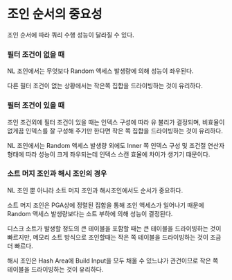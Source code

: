 # 조인 순서의 중요성

조인 순서에 따라 쿼리 수행 성능이 달라질 수 있다.

### 필터 조건이 없을 때

NL 조인에서는 무엇보다 Random 액세스 발생량에 의해 성능이 좌우된다.

다른 필터 조건이 없는 상황에서는 작은쪽 집합을 드라이빙하는 것이 유리하다.

### 필터 조건이 있을 때

조인 조건외에 필터 조건이 있을 때는 인덱스 구성에 따라 유 불리가 결정되며, 비효율이 없게끔 인덱스를 잘 구성해 주기만 한다면 작은 쪽 집합을 드라이빙하는 것이 유리하다.

NL 조인에서는 Random 액세스 발생량 외에도 Inner 쪽 인덱스 구성 및 조건절 연산자 형태에 따라 성능이 크게 좌우되는데 인덱스 스캔 효율에 차이가 생기기 떄문이다.

### 소트 머지 조인과 해시 조인의 경우

NL 조인 뿐 아니라 소트 머지 조인과 해시조인에서도 순서가 중요하다.

소트 머지 조인은 PGA상에 정렬된 집합을 통해 조인 액세스가 일어나기 때문에 Random 액세스 발생량보다는 소트 부하에 의해 성능이 결정된다.

디스크 소트가 발생할 정도의 큰 테이블을 포함할 때는 큰 테이블을 드라이빙하는 것이 빠르지만, 메모리 소트 방식으로 조인할때는 작은 쪽 테이블을 드라이빙하는 것이 조금 더 빠르다.

해시 조인은 Hash Area에 Build Input을 모두 채울 수 있느냐가 관건이므로 작은 쪽 테이블을 드라이빙하는 것이 유리하다.
